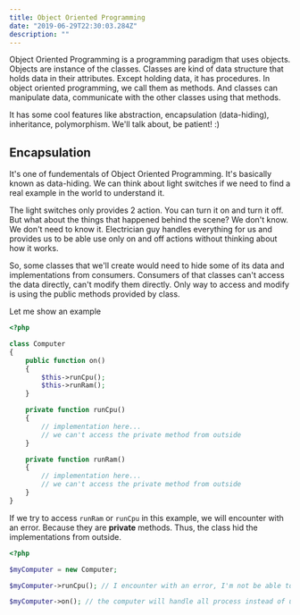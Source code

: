 ```yaml
---
title: Object Oriented Programming
date: "2019-06-29T22:30:03.284Z"
description: ""
---
```


Object Oriented Programming is a programming paradigm that uses objects.
Objects are instance of the classes. Classes are kind of data structure that holds
data in their attributes. Except holding data, it has procedures. In object oriented programming,
we call them as methods. And classes can manipulate data, communicate with the other classes using that methods.

It has some cool features like abstraction, encapsulation (data-hiding), inheritance, polymorphism.
We'll talk about, be patient! :)

## Encapsulation

It's one of fundementals of Object Oriented Programming. It's basically known as data-hiding.
We can think about light switches if we need to find a real example in the world to understand it.

The light switches only provides 2 action. You can turn it on and turn it off. 
But what about the things that happened behind the scene? We don't know. We don't need to know it.
Electrician guy handles everything for us and provides us to be able use only on and off actions without thinking about
how it works.

So, some classes that we'll create would need to hide some of its data and implementations from consumers.
Consumers of that classes can't access the data directly, can't modify them directly. Only way to access and modify is using the
public methods provided by class.

Let me show an example

```php
<?php

class Computer
{
    public function on()
    {
        $this->runCpu();
        $this->runRam();
    }

    private function runCpu()
    {
        // implementation here...
        // we can't access the private method from outside
    }

    private function runRam()
    {
        // implementation here...
        // we can't access the private method from outside
    }
}
```

If we try to access `runRam` or `runCpu` in this example, we will encounter with an error.
Because they are **private** methods. Thus, the class hid the implementations from outside.

```php
<?php

$myComputer = new Computer;

$myComputer->runCpu(); // I encounter with an error, I'm not be able to run cpu myself.

$myComputer->on(); // the computer will handle all process instead of us
```